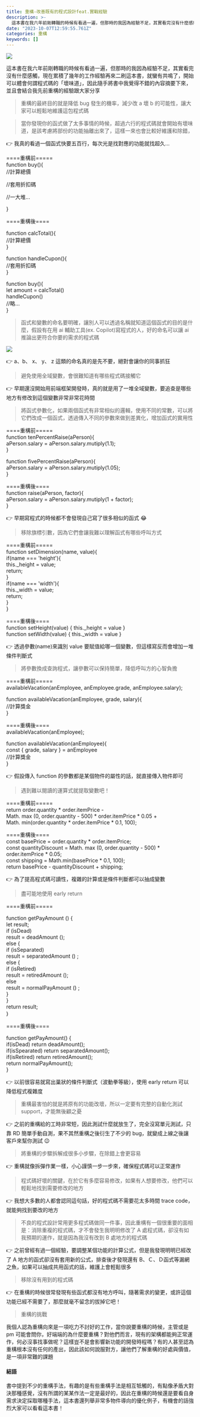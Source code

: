 ```yaml
---
title: 重構-改善既有的程式設計feat.實戰經驗
description: >-
  這本書在我六年前剛轉職的時候有看過一遍，但那時的我因為經驗不足，其實看完沒有什麼感觸，現在累積了幾年的工作經驗再來二刷這本書，就蠻有共鳴了，開始可以體會何謂程式碼的「壞味道」，因此隨手將書中我覺得不錯的內容摘要下來，並且會結合我先前重構的經驗跟大家分享
date: "2023-10-07T12:59:55.761Z"
categories: 重構
keywords: []
---
```


![](/Users/joectchang_mac/Downloads/medium-export-a/post2023/md_1697073963636/img/1____PwqCRD98ObHT7UIRCyWEA.jpeg)

這本書在我六年前剛轉職的時候有看過一遍，但那時的我因為經驗不足，其實看完沒有什麼感觸，現在累積了幾年的工作經驗再來二刷這本書，就蠻有共鳴了，開始可以體會何謂程式碼的「壞味道」，因此隨手將書中我覺得不錯的內容摘要下來，並且會結合我先前重構的經驗跟大家分享

> 重構的最終目的就是降低 bug 發生的機率，減少改 a 壞 b 的可能性，讓大家可以輕鬆地維護這包程式碼

> 當你發現你的函式做了太多事情的時候，超過六行的程式碼就會開始有壞味道，是該考慮將部份的功能抽離出來了，這樣一來也會比較好維護和除錯，

👉 我真的看過一個函式快要五百行，每次光是找對應的功能就找超久…

\====重構前=====  
function buy(){  
//計算總價

//套用折扣碼

//一大堆...

}

\====重構後====

function calcTotal(){  
 //計算總價  
}

function handleCupon(){  
 //套用折扣碼  
}

function buy(){  
 let amount = calcTotal()  
 handleCupon()  
 //略...  
}

> 函式和變數的命名要明確，讓別人可以透過名稱就知道這個函式的目的是什麼，假設有在用 ai 輔助工具(ex. Copilot)寫程式的人，好的命名可以讓 ai 推論出更符合你要的需求的程式碼

![](/Users/joectchang_mac/Downloads/medium-export-a/post2023/md_1697073963636/img/1__wXv7nAP70sybfVVd3Z3DXA.png)

👉 a、b、 x、 y、 z 這類的命名真的是先不要，絕對會讓你的同事抓狂

> 避免使用全域變數，會很難知道有哪些程式碼接觸它

👉 早期還沒開始用前端框架開發時，真的就是用了一堆全域變數，要追查是哪些地方有修改到這個變數非常非常花時間

> 將函式參數化，如果兩個函式有非常相似的邏輯，使用不同的常數，可以將 它們改成一個函式，透過傳入不同的參數來做到差異化，增加函式的實用性

\====重構前=====  
function tenPercentRaise(aPerson){  
 aPerson.salary = aPerson.salary.mutiply(1.1);  
}

function fivePercentRaise(aPerson){  
 aPerson.salary = aPerson.salary.mutiply(1.05);  
}

\====重構後====  
function raise(aPerson, factor){  
 aPerson.salary = aPerson.salary.mutiply(1 + factor);  
}

👉 早期寫程式的時候都不會發現自己寫了很多相似的函式 😂

> 移除旗標引數，因為它們會讓我難以理解函式有哪些呼叫方式

\====重構前=====  
function setDimension(name, value){  
 if(name === 'height'){  
 this.\_height = value;  
 return;  
 }  
 if(name === 'width'){  
 this.\_width = value;  
 return;  
 }  
}

\====重構後====  
function setHeight(value) { this.\_height = value }  
function setWidth(value) { this.\_width = value }

👉 透過參數(name)來識別 value 要賦值給哪一個變數，但這樣寫反而會增加一堆條件判斷式

> 將參數換成查詢程式，讓參數可以保持簡單，降低呼叫方的心智負擔

\====重構前=====  
availableVacation(anEmployee, anEmployee.grade, anEmployee.salary);

function availableVacation(anEmployee, grade, salary){  
 //計算獎金  
}

\====重構後====  
availableVacation(anEmployee);

function availableVacation(anEmployee){  
 const { grade, salary } = anEmployee  
 //計算獎金  
}

👉 假設傳入 function 的參數都是某個物件的屬性的話，就直接傳入物件即可

> 遇到難以閱讀的運算式就提取變數吧！

\====重構前=====  
return order.quantity \* order.itemPrice -  
Math. max (0, order.quantity - 500) \* order.itemPrice \* 0.05 +  
Math. min(order.quantity \* order.itemPrice \* 0.1, 100);

\====重構後====  
const basePrice = order.quantity \* order.itemPrice;  
const quantityDiscount = Math. max (0, order.quantity - 500) \* order.itemPrice \* 0.05;  
const shipping = Math.min(basePrice \* 0.1, 100);  
return basePrice - quantityDiscount + shipping;

👉 為了提高程式碼可讀性，複雜的計算或是條件判斷都可以抽成變數

> 盡可能地使用 early return

\====重構前=====

function getPayAmount () {  
 let result;  
 if (isDead)  
 result = deadAmount ();  
 else {  
 if (isSeparated)  
 result = separatedAmount () ;  
 else {  
 if (isRetired)  
 result = retiredAmount ();  
 else  
 result = normalPayAmount () ;  
 }  
 }  
 return result;  
｝

\====重構後====

function getPayAmount() {  
 if(isDead) return deadAmount();  
 if(isSpearated) return separatedAmount();  
 if(isRetired) return retiredAmount();  
 return normalPayAmount();  
}

👉 以前很容易就寫出巢狀的條件判斷式（波動拳等級），使用 early return 可以降低程式複雜度

> 重構最害怕的就是將原有的功能改壞，所以一定要有完整的自動化測試 support，才能無後顧之憂

👉 之前的重構給的工時非常短，因此測試什麼就放生了，完全沒寫單元測試，只靠 RD 簡單手動自測，果不其然重構之後衍生了不少的 bug，就變成上線之後讓客戶來幫你測試 😉

> 將重構的步驟拆解成很多小步驟，在除錯上會更容易

👉 重構就像拆彈作業一樣，小心謹慎一步一步來，確保程式碼可以正常運作

> 程式碼好壞的關鍵，在於它有多麼容易修改，如果有人想要修改，他們可以輕鬆地找到需要修改的地方

👉 我想大多數的人都會認同這句話，好的程式碼不需要花太多時間 trace code，就能夠找到要改的地方

> 不良的程式設計常用更多程式碼做同一件事，因此重構有一個很重要的面相是：消除重複的程式碼，才不會發生我明明修改了 A 處程式碼，卻沒有如我預期的運作，就是因為我沒有改到 B 處地方的程式碼

👉 之前曾經有過一個經驗，要調整某個功能的計算公式，但是我發現明明已經改了 A 地方的函式卻沒有套用新的公式，排查後才發現還有 B、Ｃ、Ｄ函式等漏網之魚，如果可以抽成共用函式的話，維護上會輕鬆很多

> 移除沒有用到的程式碼

👉 在重構的時候很常發現有些函式都沒有地方呼叫，隨著需求的變更，或許這個功能已經不需要了，那麼就毫不留念的拔掉它吧！

> 重構的挑戰

我個人認為重構向來是一項吃力不討好的工作，當你說要重構的時候，主管或是 pm 可能會問你，好端端的為什麼要重構？對他們而言，現有的架構都能夠正常運作，何必沒事找事做呢？這樣豈不是會影響新功能的開發時程嗎？有的人甚至認為重構根本沒有任何的產出，因此該如何說服對方，讓他們了解重構的好處與價值，是一項非常難的課題

#### 結語

書中提到不少的重構手法，有趣的是有些重構手法是相互牴觸的，有點像矛盾大對決那種感覺，沒有所謂的某某作法一定是最好的，因此在重構的時候還是要看自身需求決定採取哪種手法，這本書還列舉非常多物件導向的優化例子，有機會的話強烈大家可以看看這本書！
